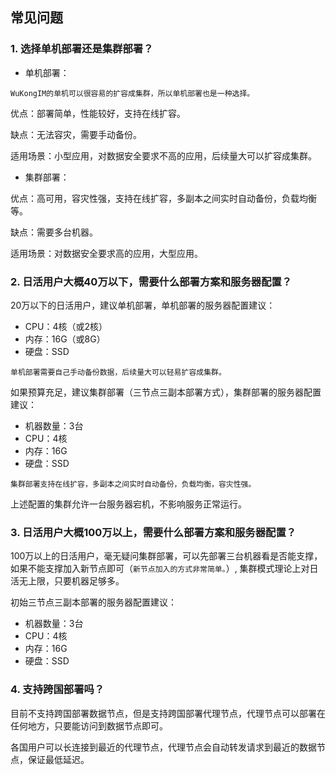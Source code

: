 ## 常见问题

### 1. 选择单机部署还是集群部署？

- 单机部署：

`WuKongIM的单机可以很容易的扩容成集群，所以单机部署也是一种选择。`

优点：部署简单，性能较好，支持在线扩容。

缺点：无法容灾，需要手动备份。

适用场景：小型应用，对数据安全要求不高的应用，后续量大可以扩容成集群。

- 集群部署：

优点：高可用，容灾性强，支持在线扩容，多副本之间实时自动备份，负载均衡等。

缺点：需要多台机器。

适用场景：对数据安全要求高的应用，大型应用。


### 2. 日活用户大概40万以下，需要什么部署方案和服务器配置？

20万以下的日活用户，建议单机部署，单机部署的服务器配置建议：

- CPU：4核（或2核）
- 内存：16G（或8G）
- 硬盘：SSD

`单机部署需要自己手动备份数据，后续量大可以轻易扩容成集群。`


如果预算充足，建议集群部署（三节点三副本部署方式），集群部署的服务器配置建议：

- 机器数量：3台
- CPU：4核
- 内存：16G
- 硬盘：SSD

`集群部署支持在线扩容，多副本之间实时自动备份，负载均衡，容灾性强。`

上述配置的集群允许一台服务器宕机，不影响服务正常运行。

### 3. 日活用户大概100万以上，需要什么部署方案和服务器配置？

100万以上的日活用户，毫无疑问集群部署，可以先部署三台机器看是否能支撑，如果不能支撑加入新节点即可（`新节点加入的方式非常简单。`）,
集群模式理论上对日活无上限，只要机器足够多。

初始三节点三副本部署的服务器配置建议：

- 机器数量：3台
- CPU：4核
- 内存：16G
- 硬盘：SSD


### 4. 支持跨国部署吗？

目前不支持跨国部署数据节点，但是支持跨国部署代理节点，代理节点可以部署在任何地方，只要能访问到数据节点即可。

各国用户可以长连接到最近的代理节点，代理节点会自动转发请求到最近的数据节点，保证最低延迟。